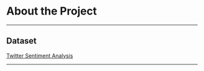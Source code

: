 <!-- Python, Machine Learning, Sentiment Analysis, Twitter, NLP -->

# About the Project

---

## Dataset

[Twitter Sentiment Analysis](https://www.kaggle.com/datasets/jp797498e/twitter-entity-sentiment-analysis)

---
